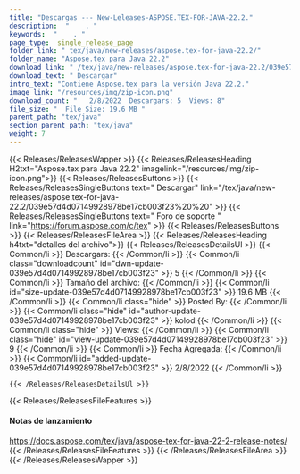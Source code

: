 ```yaml
---
title: "Descargas --- New-Leleases-ASPOSE.TEX-FOR-JAVA-22.2." 
description:  "    . " 
keywords:  "    . " 
page_type:  single_release_page
folder_link: " tex/java/new-releases/aspose.tex-for-java-22.2/"
folder_name: "Aspose.tex para Java 22.2"
download_link: " /tex/java/new-releases/aspose.tex-for-java-22.2/039e57d4d07149928978be17cb003f23"
download_text: " Descargar"
intro_text: "Contiene Aspose.tex para la versión Java 22.2."
image_link: "/resources/img/zip-icon.png"
download_count: "   2/8/2022  Descargars: 5  Views: 8"
file_size: "  File Size: 19.6 MB "
parent_path: "tex/java"
section_parent_path: "tex/java"
weight: 7
---
```


{{< Releases/ReleasesWapper >}}
  {{< Releases/ReleasesHeading H2txt="Aspose.tex para Java 22.2" imagelink="/resources/img/zip-icon.png">}}
  {{< Releases/ReleasesButtons >}}
    {{< Releases/ReleasesSingleButtons text=" Descargar" link="/tex/java/new-releases/aspose.tex-for-java-22.2/039e57d4d07149928978be17cb003f23%20%20" >}}
    {{< Releases/ReleasesSingleButtons text=" Foro de soporte " link="https://forum.aspose.com/c/tex" >}}
  {{< Releases/ReleasesButtons >}}
  {{< Releases/ReleasesFileArea >}}
    {{< Releases/ReleasesHeading h4txt="detalles del archivo">}}
    {{< Releases/ReleasesDetailsUl >}}
            {{< Common/li  >}} Descargars: {{< /Common/li >}} 
      {{< Common/li class="downloadcount" id="dwn-update-039e57d4d07149928978be17cb003f23" >}} 5 {{< /Common/li >}} 
      {{< Common/li  >}} Tamaño del archivo: {{< /Common/li >}} 
      {{< Common/li id="size-update-039e57d4d07149928978be17cb003f23" >}} 19.6 MB {{< /Common/li >}} 
      {{< Common/li  class="hide" >}} Posted By: {{< /Common/li >}} 
      {{< Common/li class="hide" id="author-update-039e57d4d07149928978be17cb003f23" >}} kolod {{< /Common/li >}} 
      {{< Common/li class="hide"  >}} Views: {{< /Common/li >}} 
      {{< Common/li class="hide" id="view-update-039e57d4d07149928978be17cb003f23" >}} 9 {{< /Common/li >}} 
      {{< Common/li  >}} Fecha Agregada: {{< /Common/li >}} 
      {{< Common/li id="added-update-039e57d4d07149928978be17cb003f23" >}} 2/8/2022 {{< /Common/li >}} 

    {{< /Releases/ReleasesDetailsUl >}}

  {{< Releases/ReleasesFileFeatures >}}
      <h4>Notas de lanzamiento</h4><div><a href="https://docs.aspose.com/tex/java/aspose-tex-for-java-22-2-release-notes/">https://docs.aspose.com/tex/java/aspose-tex-for-java-22-2-release-notes/</a></div>
  {{< /Releases/ReleasesFileFeatures >}}
 {{< /Releases/ReleasesFileArea >}}
{{< /Releases/ReleasesWapper >}}


